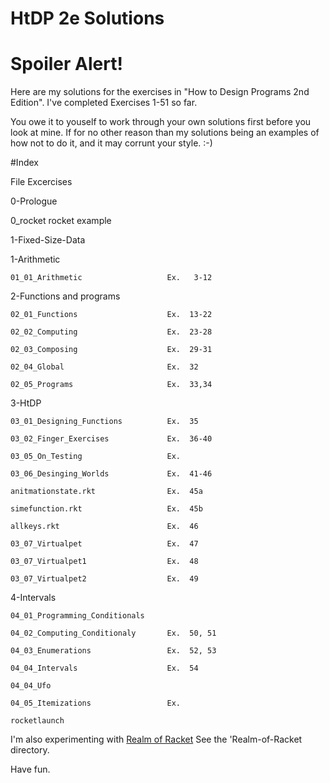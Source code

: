 # HtDP 2e Solutions

# Spoiler Alert!

Here are my solutions for the exercises in "How to Design Programs 2nd Edition".
I've completed Exercises 1-51 so far.

You owe it to youself to work through your own solutions first before you look at mine.  If for no other reason than my solutions being an examples of how not to do it, and it may corrunt your style. :-)  


#Index

  File                                 Excercises

0-Prologue

  0_rocket       rocket example

1-Fixed-Size-Data

  1-Arithmetic

    01_01_Arithmetic                   Ex.   3-12

  2-Functions and programs

    02_01_Functions                    Ex.  13-22

    02_02_Computing                    Ex.  23-28

    02_03_Composing                    Ex.  29-31

    02_04_Global                       Ex.  32

    02_05_Programs                     Ex.  33,34

  3-HtDP

    03_01_Designing_Functions          Ex.  35

    03_02_Finger_Exercises             Ex.  36-40

    03_05_On_Testing                   Ex.

    03_06_Desinging_Worlds             Ex.  41-46

    anitmationstate.rkt                Ex.  45a

    simefunction.rkt                   Ex.  45b

    allkeys.rkt                        Ex.  46

    03_07_Virtualpet                   Ex.  47

    03_07_Virtualpet1                  Ex.  48

    03_07_Virtualpet2                  Ex.  49

  4-Intervals

    04_01_Programming_Conditionals

    04_02_Computing_Conditionaly       Ex.  50, 51

    04_03_Enumerations                 Ex.  52, 53

    04_04_Intervals                    Ex.  54

    04_04_Ufo

    04_05_Itemizations                 Ex.

    rocketlaunch


I'm also experimenting with [Realm of Racket](http://www.nostarch.com/realmofracket)
See the 'Realm-of-Racket directory.

Have fun.
